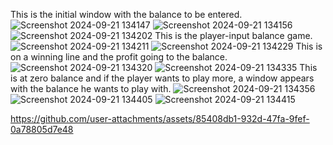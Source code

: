 This is the initial window with the balance to be entered.
![Screenshot 2024-09-21 134147](https://github.com/user-attachments/assets/70e738c4-063b-4819-9776-1c4bd1832baa)
![Screenshot 2024-09-21 134156](https://github.com/user-attachments/assets/597dadf9-36ec-4db2-9c52-c0270b5d175f)
![Screenshot 2024-09-21 134202](https://github.com/user-attachments/assets/feae87c0-a888-4e93-b746-7ae682a8f76f)
This is the player-input balance game.
![Screenshot 2024-09-21 134211](https://github.com/user-attachments/assets/6160b6d1-0122-44ac-b315-0b39c2a1e835)
![Screenshot 2024-09-21 134229](https://github.com/user-attachments/assets/5af3010c-677a-4d78-92af-a11baf83896e)
This is on a winning line and the profit going to the balance.
![Screenshot 2024-09-21 134320](https://github.com/user-attachments/assets/6a872664-992e-44dc-bd71-71d79c1281d3)
![Screenshot 2024-09-21 134335](https://github.com/user-attachments/assets/e674b224-4d04-4ca2-9d09-1d37e61bceeb)
This is at zero balance and if the player wants to play more, a window appears with the balance he wants to play with.
![Screenshot 2024-09-21 134356](https://github.com/user-attachments/assets/43b32a6b-dc0a-4f98-9161-7c0eccccb3a3)
![Screenshot 2024-09-21 134405](https://github.com/user-attachments/assets/fbd01b54-af81-4144-b2ce-5eff02188b7c)
![Screenshot 2024-09-21 134415](https://github.com/user-attachments/assets/2bb4644f-3550-48bd-bc94-ba18fbe52bcc)


https://github.com/user-attachments/assets/85408db1-932d-47fa-9fef-0a78805d7e48

